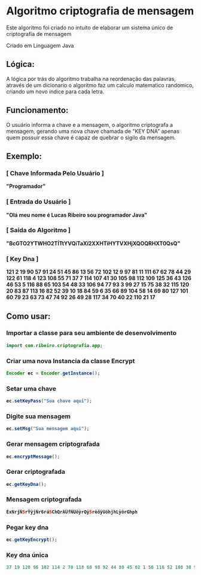 # Algoritmo criptografia de mensagem

Este algoritmo foi criado no intuito de elaborar um sistema único de criptografia de mensagem

Criado em Linguagem Java

<h2>Lógica: </h2>
A lógica por trás do algoritmo trabalha na reordenação das palavras, através de um dicionario
o algoritmo faz um calculo matematico randomico, criando um novo indice para cada letra.

<h2>Funcionamento: </h2>
O usuário informa a chave e a mensagem, o algoritmo criptografa a mensagem, gerando uma nova chave chamada de "KEY DNA" apenas quem possuir essa chave é capaz de quebrar o sigilo da mensagem.

<h2>Exemplo: </h2>
<b><h3>[ Chave Informada Pelo Usuário ]</h3>"Programador"</b>
  
<b><h3>[ Entrada do Usuário ]</h3>"Olá meu nome é Lucas Ribeiro sou programador Java"</b>

<b><h3>[ Saída do Algoritmo ]</h3>"BcGTO2YTWHO2TÍTtYVQiTaXï2XXHTiHYTVXHjXQOQRHXT0QsQ"<b>

<h3>[ Key Dna ]</h3>
121 2 19 90 57 91 24 51 45 86 13 56 72 102 12 9 97 81 11 111
67 62 78 44 29 122 61 118 4 123 108 55 71 37 7 114 107 41 30 105
98 112 109 125 36 43 126 46 53 5 116 88 65 103 54 48 33 106 94 77
93 3 99 27 15 75 38 32 115 120 20 83 87 113 16 82 52 39 10 18
84 59 6 35 66 89 104 58 14 69 80 127 101 60 79 23 63 73 47 74
92 26 49 28 117 34 70 40 22 110 21 17 

<h2>Como usar:</h2>

<h3>Importar a classe para seu ambiente de desenvolvimento</h3>
  
```java
import com.ribeiro.criptografia.app;
```
  
<h3>Criar uma nova Instancia da classe Encrypt</h3>
  
```java
Encoder ec = Encoder.getInstance();
```
  
<h3>Setar uma chave</h3>
  
```java
ec.setKeyPass("Sua chave aqui");
```
  
<h3>Digite sua mensagem</h3>
  
```java
ec.setMsg("Sua mensagem aqui");
```
    
<h3>Gerar mensagem criptografada</h3>
  
```java
ec.encryptMessage();
```

<h3>Gerar criptografada</h3>
  
```java
ec.getKeyDna();
```

<h3>Mensagem criptografada</h3>
  
```java
ÈxNrjÑ5rŸÿjÑr6rá5ChQrÀÛfÑÛõÿrQÿ5rëõÿÜõhjhLÿõrGhph
```

<h3>Pegar key dna</h3>
  
```java
ec.getKeyEncrypt();
```

<h3>Key dna única</h3>

```java
37 19 120 96 102 114 2 70 118 68 98 92 44 88 45 82 1 56 116 52 108 30 93 65 7 17 34 67 35 38 14 13 23 69 4 72 59 95 24 79 63 0 58 16 33 31 90 117 8 126 71 42 18 5 122 57 41 91 61 85 29 49 51 81 123 89 21 109 75 28 121 84 99 62 94 12 100 47 80 97 40 26 32 112 6 73 77 27 125 103 105 78 107 43 106 66 64 119 115 60 110 25 53 124 50 74 86 54 36 15 101 111 20 46 10 9
```

